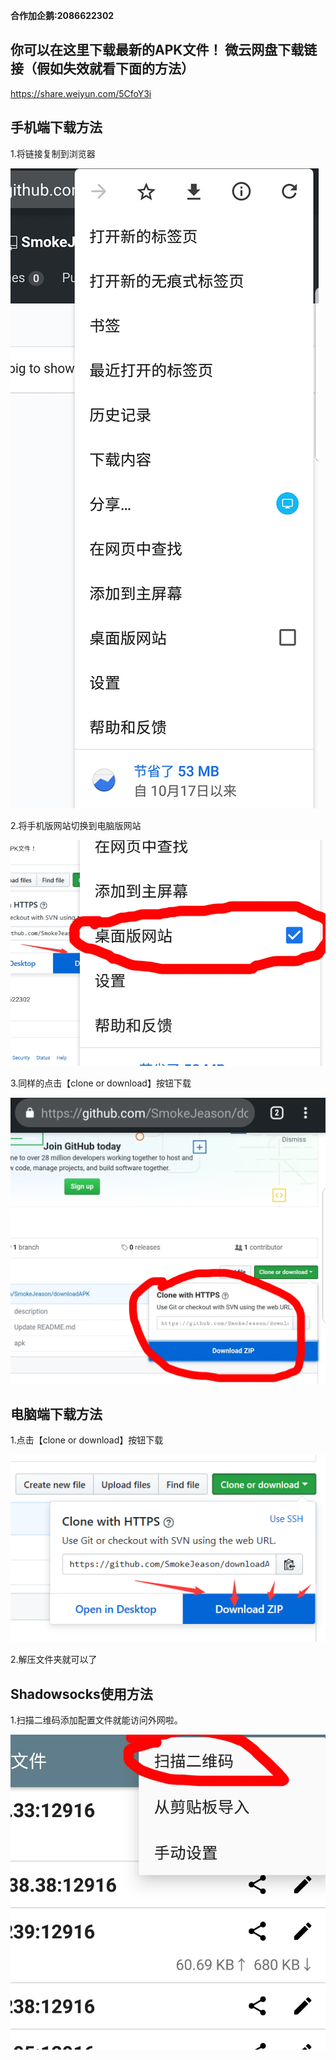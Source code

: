 **合作加企鹅:2086622302**

你可以在这里下载最新的APK文件！
微云网盘下载链接（假如失效就看下面的方法）
-----------

https://share.weiyun.com/5CfoY3i

手机端下载方法
-----------

1.将链接复制到浏览器

![image](https://github.com/SmokeJeason/downloadAPK/raw/master/images/phoneDownload1.jpg)

2.将手机版网站切换到电脑版网站

![image](https://github.com/SmokeJeason/downloadAPK/raw/master/images/phoneDownload2.jpg)

3.同样的点击【clone or download】按钮下载

![image](https://github.com/SmokeJeason/downloadAPK/raw/master/images/phoneDownload3.jpg)




电脑端下载方法
-----------

1.点击【clone or download】按钮下载

![image](https://github.com/SmokeJeason/downloadAPK/raw/master/images/pcDownload.png)

2.解压文件夹就可以了




Shadowsocks使用方法
-----------

1.扫描二维码添加配置文件就能访问外网啦。

![image](https://github.com/SmokeJeason/downloadAPK/raw/master/images/shadowss.jpg)

